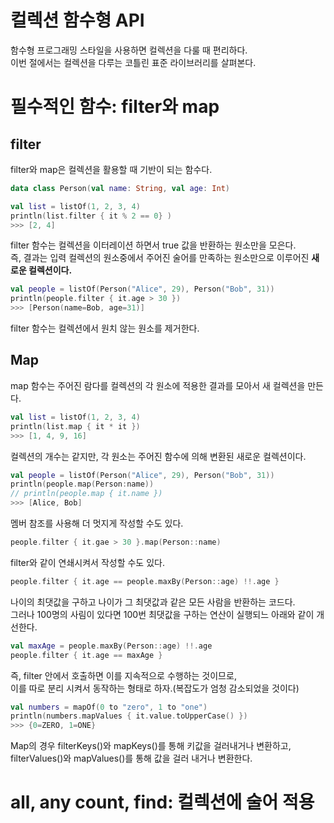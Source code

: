 컬렉션 함수형 API
====================
함수형 프로그래밍 스타일을 사용하면 컬렉션을 다룰 때 편리하다.    
이번 절에서는 컬렉션을 다루는 코틀린 표준 라이브러리를 살펴본다.     
  
# 필수적인 함수: filter와 map    
## filter
filter와 map은 컬렉션을 활용할 때 기반이 되는 함수다.        
   
```kt
data class Person(val name: String, val age: Int)    
```  
```kt
val list = listOf(1, 2, 3, 4)
println(list.filter { it % 2 == 0} )
>>> [2, 4]    
```  
filter 함수는 컬렉션을 이터레이션 하면서 true 값을 반환하는 원소만을 모은다.        
즉, 결과는 입력 컬렉션의 원소중에서 주어진 술어를 만족하는 원소만으로 이루어진 **새로운 컬렉션이다.**      

```kt
val people = listOf(Person("Alice", 29), Person("Bob", 31))       
println(people.filter { it.age > 30 })            
>>> [Person(name=Bob, age=31)]          
```   
filter 함수는 컬렉션에서 원치 않는 원소를 제거한다.   

## Map 
map 함수는 주어진 람다를 컬렉션의 각 원소에 적용한 결과를 모아서 새 컬렉션을 만든다.      

```kt
val list = listOf(1, 2, 3, 4)
println(list.map { it * it })
>>> [1, 4, 9, 16]
```
컬렉션의 개수는 같지만, 각 원소는 주어진 함수에 의해 변환된 새로운 컬렉션이다.   

```kt
val people = listOf(Person("Alice", 29), Person("Bob", 31))
println(people.map(Person:name))
// println(people.map { it.name })
>>> [Alice, Bob]
```
멤버 참조를 사용해 더 멋지게 작성할 수도 있다.      

```kt
people.filter { it.gae > 30 }.map(Person::name)
```
filter와 같이 연쇄시켜서 작성할 수도 있다.    
   
```kt
people.filter { it.age == people.maxBy(Person::age) !!.age }    
```
나이의 최댓값을 구하고 나이가 그 최댓값과 같은 모든 사람을 반환하는 코드다.    
그러나 100명의 사림이 있다면 100번 최댓값을 구하는 연산이 실행되느 아래와 같이 개선한다.       
        
```kt    
val maxAge = people.maxBy(Person::age) !!.age        
people.filter { it.age == maxAge }
```     
즉, filter 안에서 호출하면 이를 지속적으로 수행하는 것이므로,        
이를 따로 분리 시켜서 동작하는 형태로 하자.(복잡도가 엄청 감소되었을 것이다)         


```kt
val numbers = mapOf(0 to "zero", 1 to "one")      
println(numbers.mapValues { it.value.toUpperCase() })    
>>> {0=ZERO, 1=ONE}
```
Map의 경우 filterKeys()와 mapKeys()를 통해 키값을 걸러내거나 변환하고,      
filterValues()와 mapValues()를 통해 값을 걸러 내거나 변환한다.          

# all, any count, find: 컬렉션에 술어 적용   










